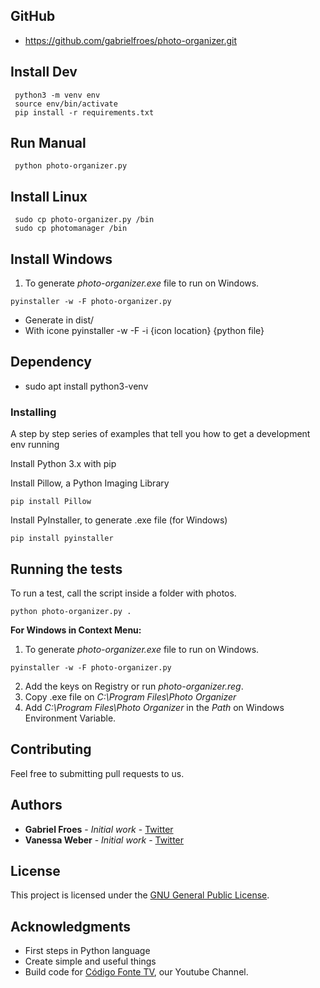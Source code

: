 ## GitHub
- https://github.com/gabrielfroes/photo-organizer.git

## Install Dev
```
 python3 -m venv env
 source env/bin/activate
 pip install -r requirements.txt
```

## Run Manual
```
 python photo-organizer.py 
```

## Install Linux
```
 sudo cp photo-organizer.py /bin
 sudo cp photomanager /bin
```

## Install Windows

1. To generate *photo-organizer.exe* file to run on Windows.

```
pyinstaller -w -F photo-organizer.py
```
- Generate in dist/
- With icone pyinstaller -w -F -i {icon location} {python file}

## Dependency
- sudo apt install python3-venv

### Installing

A step by step series of examples that tell you how to get a development env running

Install Python 3.x with pip

Install Pillow, a Python Imaging Library

```
pip install Pillow
```

Install PyInstaller, to generate .exe file (for Windows)

```
pip install pyinstaller
```


## Running the tests

To run a test, call the script inside a folder with photos.

```
python photo-organizer.py .
```

**For Windows in Context Menu:**

1. To generate *photo-organizer.exe* file to run on Windows.

```
pyinstaller -w -F photo-organizer.py
```

2. Add the keys on Registry or run *photo-organizer.reg*.
3. Copy .exe file on *C:\Program Files\Photo Organizer*
4. Add *C:\Program Files\Photo Organizer* in the *Path* on Windows Environment Variable.

## Contributing

Feel free to submitting pull requests to us.

## Authors

* **Gabriel Froes** - *Initial work* - [Twitter](https://www.twitter.com/gabrielfroes)
* **Vanessa Weber** - *Initial work* - [Twitter](https://www.twitter.com/nessaweberfroes)

## License

This project is licensed under the [GNU General Public License](https://opensource.org/licenses/GPL-3.0).

## Acknowledgments

* First steps in Python language
* Create simple and useful things
* Build code for [Código Fonte TV](https://www.youtube.com/codigofontetv), our Youtube Channel.
